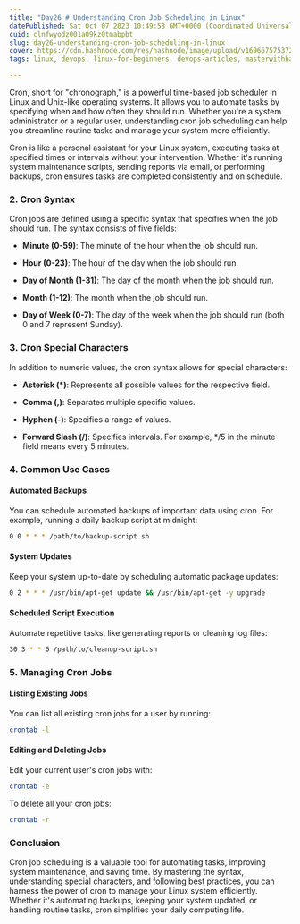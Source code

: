 ```yaml
---
title: "Day26 # Understanding Cron Job Scheduling in Linux"
datePublished: Sat Oct 07 2023 10:49:58 GMT+0000 (Coordinated Universal Time)
cuid: clnfwyodz001a09kz0tmabpbt
slug: day26-understanding-cron-job-scheduling-in-linux
cover: https://cdn.hashnode.com/res/hashnode/image/upload/v1696675753728/fd12f73e-e8a4-48c9-a105-dedff57502fb.png
tags: linux, devops, linux-for-beginners, devops-articles, masterwithhamza

---
```


Cron, short for "chronograph," is a powerful time-based job scheduler in Linux and Unix-like operating systems. It allows you to automate tasks by specifying when and how often they should run. Whether you're a system administrator or a regular user, understanding cron job scheduling can help you streamline routine tasks and manage your system more efficiently.

Cron is like a personal assistant for your Linux system, executing tasks at specified times or intervals without your intervention. Whether it's running system maintenance scripts, sending reports via email, or performing backups, cron ensures tasks are completed consistently and on schedule.

### **2\. Cron Syntax**

Cron jobs are defined using a specific syntax that specifies when the job should run. The syntax consists of five fields:

* **Minute (0-59)**: The minute of the hour when the job should run.
    
* **Hour (0-23)**: The hour of the day when the job should run.
    
* **Day of Month (1-31)**: The day of the month when the job should run.
    
* **Month (1-12)**: The month when the job should run.
    
* **Day of Week (0-7)**: The day of the week when the job should run (both 0 and 7 represent Sunday).
    

### **3\. Cron Special Characters**

In addition to numeric values, the cron syntax allows for special characters:

* **Asterisk (\*)**: Represents all possible values for the respective field.
    
* **Comma (,)**: Separates multiple specific values.
    
* **Hyphen (-)**: Specifies a range of values.
    
* **Forward Slash (/)**: Specifies intervals. For example, \*/5 in the minute field means every 5 minutes.
    

### **4\. Common Use Cases**

#### Automated Backups

You can schedule automated backups of important data using cron. For example, running a daily backup script at midnight:

```bash
0 0 * * * /path/to/backup-script.sh
```

#### System Updates

Keep your system up-to-date by scheduling automatic package updates:

```bash
0 2 * * * /usr/bin/apt-get update && /usr/bin/apt-get -y upgrade
```

#### Scheduled Script Execution

Automate repetitive tasks, like generating reports or cleaning log files:

```bash
30 3 * * 6 /path/to/cleanup-script.sh
```

### **5\. Managing Cron Jobs**

#### Listing Existing Jobs

You can list all existing cron jobs for a user by running:

```bash
crontab -l
```

#### Editing and Deleting Jobs

Edit your current user's cron jobs with:

```bash
crontab -e
```

To delete all your cron jobs:

```bash
crontab -r
```

### **Conclusion**

Cron job scheduling is a valuable tool for automating tasks, improving system maintenance, and saving time. By mastering the syntax, understanding special characters, and following best practices, you can harness the power of cron to manage your Linux system efficiently. Whether it's automating backups, keeping your system updated, or handling routine tasks, cron simplifies your daily computing life.